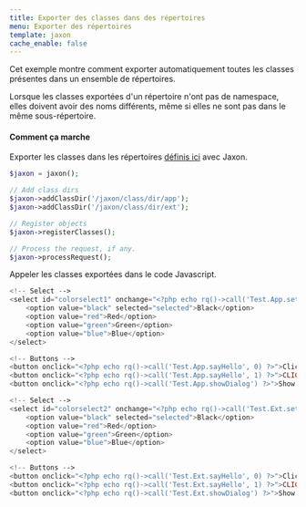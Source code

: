 ```yaml
---
title: Exporter des classes dans des répertoires
menu: Exporter des répertoires
template: jaxon
cache_enable: false
---
```


Cet exemple montre comment exporter automatiquement toutes les classes présentes dans un ensemble de répertoires.

Lorsque les classes exportées d'un répertoire n'ont pas de namespace, elles doivent avoir des noms différents, même si elles ne sont pas dans le même sous-répertoire.

#### Comment ça marche

Exporter les classes dans les répertoires [définis ici](/examples/codes/directory.html) avec Jaxon.

```php
$jaxon = jaxon();

// Add class dirs
$jaxon->addClassDir('/jaxon/class/dir/app');
$jaxon->addClassDir('/jaxon/class/dir/ext');

// Register objects
$jaxon->registerClasses();

// Process the request, if any.
$jaxon->processRequest();
```

Appeler les classes exportées dans le code Javascript.

```php
<!-- Select -->
<select id="colorselect1" onchange="<?php echo rq()->call('Test.App.setColor', rq()->select('colorselect1')) ?>">
    <option value="black" selected="selected">Black</option>
    <option value="red">Red</option>
    <option value="green">Green</option>
    <option value="blue">Blue</option>
</select>

<!-- Buttons -->
<button onclick="<?php echo rq()->call('Test.App.sayHello', 0) ?>">Click Me</button>
<button onclick="<?php echo rq()->call('Test.App.sayHello', 1) ?>">CLICK ME</button>
<button onclick="<?php echo rq()->call('Test.App.showDialog') ?>">Show Dialog</button>

<!-- Select -->
<select id="colorselect2" onchange="<?php echo rq()->call('Test.Ext.setColor', rq()->select('colorselect2')) ?>">
    <option value="black" selected="selected">Black</option>
    <option value="red">Red</option>
    <option value="green">Green</option>
    <option value="blue">Blue</option>
</select>

<!-- Buttons -->
<button onclick="<?php echo rq()->call('Test.Ext.sayHello', 0) ?>">Click Me</button>
<button onclick="<?php echo rq()->call('Test.Ext.sayHello', 1) ?>">CLICK ME</button>
<button onclick="<?php echo rq()->call('Test.Ext.showDialog') ?>">Show Dialog</button>
```
